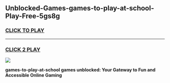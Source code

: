 
## Unblocked-Games-games-to-play-at-school-Play-Free-5gs8g
<h3>
<a href="https://premium76.site?title=games-to-play-at-school&ref=23A">CLICK TO PLAY</a></h3>
<hr>

<h3>
<a href="https://premium76.site?title=games-to-play-at-school&ref=23A">CLICK 2 PLAY</a>
  
</h3>

<a href="https://premium76.site?title=games-to-play-at-school&ref=23A"><img src="https://clearcache.store/games.png"></a>


**games-to-play-at-school games unblocked: Your Gateway to Fun and Accessible Online Gaming**
